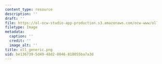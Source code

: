 ```yaml
---
content_type: resource
description: ''
draft: ''
file: https://ol-ocw-studio-app-production.s3.amazonaws.com/ocw-www/oll_generic.png
filetype: Image
metadata:
  caption: ''
  credit: ''
  image_alt: ''
title: oll_generic.png
uid: be136739-5d49-48d2-8046-818055ba7a3d
---
```


